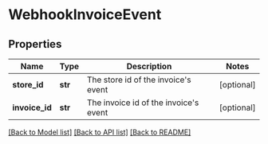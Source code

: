# WebhookInvoiceEvent

## Properties
Name | Type | Description | Notes
------------ | ------------- | ------------- | -------------
**store_id** | **str** | The store id of the invoice&#x27;s event | [optional] 
**invoice_id** | **str** | The invoice id of the invoice&#x27;s event | [optional] 

[[Back to Model list]](../README.md#documentation-for-models) [[Back to API list]](../README.md#documentation-for-api-endpoints) [[Back to README]](../README.md)

